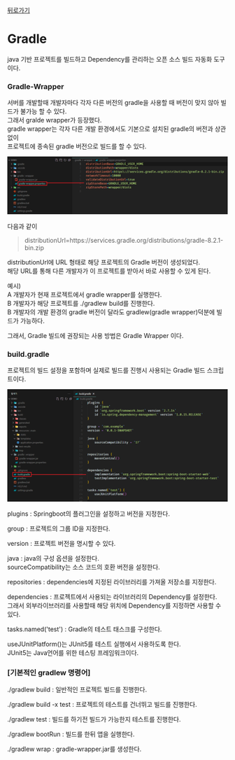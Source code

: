 [뒤로가기](../../README.md)<br>

# Gradle

java 기반 프로젝트를 빌드하고 Dependency를 관리하는 오픈 소스 빌드 자동화 도구이다.

### Gradle-Wrapper

서버를 개발할때 개발자마다 각자 다른 버전의 gradle을 사용할 때 버전이 맞지 않아 빌드가 불가능 할 수 있다.<br>
그래서 gralde wrapper가 등장했다.<br>
gradle wrapper는 각자 다른 개발 환경에서도 기본으로 설치된 gradle의 버전과 상관없이<br>
프로젝트에 종속된 gradle 버전으로 빌드를 할 수 있다.<br>

![img](../Image/springboot19.png)<br>

다음과 같이<br>

> distributionUrl=https\://services.gradle.org/distributions/gradle-8.2.1-bin.zip

distributionUrl에 URL 형태로 해당 프로젝트의 Gradle 버전이 생성되었다.<br>
해당 URL를 통해 다른 개발자가 이 프로젝트를 받아서 바로 사용할 수 있게 된다.<br>

예시)<br>
A 개발자가 현재 프로젝트에서 gradle wrapper를 실행한다.<br>
B 개발자가 해당 프로젝트를 ./gradlew build를 진행한다.<br>
B 개발자의 개발 환경의 gradle 버전이 달라도 gradlew(gradle wrapper)덕분에 빌드가 가능하다.<br>

그래서, Gradle 빌드에 권장되는 사용 방법은 Gradle Wrapper 이다.<br>

### build.gradle

프로젝트의 빌드 설정을 포함하며 실제로 빌드를 진행시 사용되는 Gradle 빌드 스크립트이다.

![img](../Image/springboot20.png)<br>

plugins : Springboot의 플러그인을 설정하고 버전을 지정한다.<br>

group : 프로젝트의 그룹 ID을 지정한다.<br>

version : 프로젝트 버전을 명시할 수 있다.<br>

java : java의 구성 옵션을 설정한다.<br>
sourceCompatibility는 소스 코드의 호환 버전을 설정한다.<br>

repositories : dependencies에 지정된 라이브러리를 가져올 저장소를 지정한다.

dependencies : 프로젝트에서 사용되는 라이브러리의 Dependency를 설정한다.<br>
그래서 외부라이브러리를 사용할때 해당 위치에 Dependency를 지정하면
사용할 수 있다.<br>

tasks.named('test') : Gradle의 테스트 태스크를 구성한다.

useJUnitPlatform()는 JUnit5를 테스트 실행에서 사용하도록 한다.<br>
JUnit5는 Java언어를 위한 테스팅 프레임워크이다.<br>

### [기본적인 gradlew 명령어]

./gradlew build : 일반적인 프로젝트 빌드를 진행한다.

./gradlew build -x test : 프로젝트의 테스트를 건너뛰고 빌드를 진행한다.

./gradlew test : 빌드를 하기전 빌드가 가능한지 테스트를 진행한다.

./gradlew bootRun : 빌드를 한뒤 앱을 실행한다.

./gradlew wrap : gradle-wrapper.jar를 생성한다.
